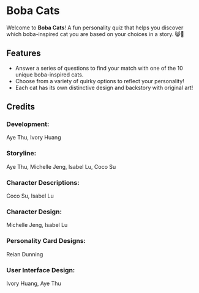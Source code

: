 # Boba Cats

Welcome to **Boba Cats**! A fun personality quiz that helps you discover which boba-inspired cat you are based on your choices in a story. 😸🍹

## Features

- Answer a series of questions to find your match with one of the 10 unique boba-inspired cats.
- Choose from a variety of quirky options to reflect your personality!
- Each cat has its own distinctive design and backstory with original art!

## Credits

### **Development:**
Aye Thu, Ivory Huang

### **Storyline:**
Aye Thu, Michelle Jeng, Isabel Lu, Coco Su

### **Character Descriptions:**
Coco Su, Isabel Lu

### **Character Design:**
Michelle Jeng, Isabel Lu

### **Personality Card Designs:**
Reian Dunning

### **User Interface Design:**
Ivory Huang, Aye Thu

